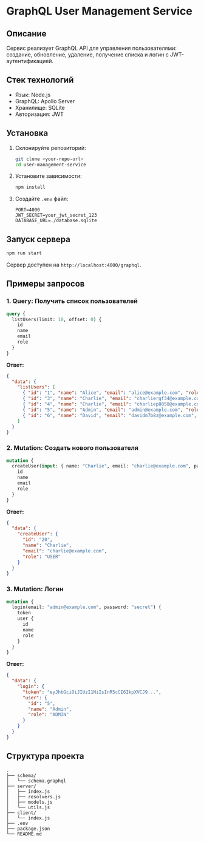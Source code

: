 # GraphQL User Management Service

## Описание
Сервис реализует GraphQL API для управления пользователями: создание, обновление, удаление, получение списка и логин с JWT-аутентификацией.

## Стек технологий
- Язык: Node.js
- GraphQL: Apollo Server
- Хранилище: SQLite
- Авторизация: JWT

## Установка
1. Склонируйте репозиторий:
   ```bash
   git clone <your-repo-url>
   cd user-management-service
   ```
2. Установите зависимости:
   ```bash
   npm install
   ```
3. Создайте `.env` файл:
   ```
   PORT=4000
   JWT_SECRET=your_jwt_secret_123
   DATABASE_URL=./database.sqlite
   ```

## Запуск сервера
```bash
npm run start
```
Сервер доступен на `http://localhost:4000/graphql`.

## Примеры запросов
### 1. Query: Получить список пользователей
```graphql
query {
  listUsers(limit: 10, offset: 0) {
    id
    name
    email
    role
  }
}
```
**Ответ:**
```json
{
  "data": {
    "listUsers": [
      { "id": "1", "name": "Alice", "email": "alice@example.com", "role": "USER" },
      { "id": "3", "name": "Charlie", "email": "charliergf34@example.com", "role": "USER" },
      { "id": "4", "name": "Charlie", "email": "charliep8858@example.com", "role": "USER" },
      { "id": "5", "name": "Admin", "email": "admin@example.com", "role": "ADMIN" },
      { "id": "6", "name": "David", "email": "davidm7b8z@example.com", "role": "USER" }
    ]
  }
}
```

### 2. Mutation: Создать нового пользователя
```graphql
mutation {
  createUser(input: { name: "Charlie", email: "charlie@example.com", password: "secret", role: "USER" }) {
    id
    name
    email
    role
  }
}
```
**Ответ:**
```json
{
  "data": {
    "createUser": {
      "id": "20",
      "name": "Charlie",
      "email": "charlie@example.com",
      "role": "USER"
    }
  }
}
```

### 3. Mutation: Логин
```graphql
mutation {
  login(email: "admin@example.com", password: "secret") {
    token
    user {
      id
      name
      role
    }
  }
}
```
**Ответ:**
```json
{
  "data": {
    "login": {
      "token": "eyJhbGciOiJIUzI1NiIsInR5cCI6IkpXVCJ9...",
      "user": {
        "id": "5",
        "name": "Admin",
        "role": "ADMIN"
      }
    }
  }
}
```

## Структура проекта
```
.
├── schema/
│   └── schema.graphql
├── server/
│   ├── index.js
│   ├── resolvers.js
│   ├── models.js
│   └── utils.js
├── client/
│   └── index.js
├── .env
├── package.json
└── README.md
```